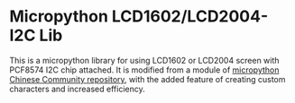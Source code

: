 # Micropython LCD1602/LCD2004-I2C Lib

This is a micropython library for using LCD1602 or LCD2004 screen with PCF8574 I2C chip attached. It is modified from a module of [micropython Chinese Community repository](https://github.com/micropython-Chinese-Community/mpy-lib/blob/master/lcd/I2C_LCD1602/mp_i2c_lcd1602.py), with the added feature of creating custom characters and increased efficiency.
